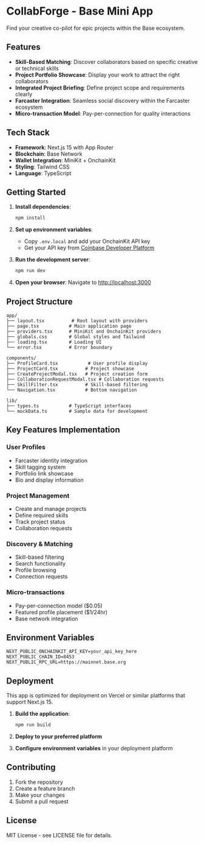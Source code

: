 # CollabForge - Base Mini App

Find your creative co-pilot for epic projects within the Base ecosystem.

## Features

- **Skill-Based Matching**: Discover collaborators based on specific creative or technical skills
- **Project Portfolio Showcase**: Display your work to attract the right collaborators
- **Integrated Project Briefing**: Define project scope and requirements clearly
- **Farcaster Integration**: Seamless social discovery within the Farcaster ecosystem
- **Micro-transaction Model**: Pay-per-connection for quality interactions

## Tech Stack

- **Framework**: Next.js 15 with App Router
- **Blockchain**: Base Network
- **Wallet Integration**: MiniKit + OnchainKit
- **Styling**: Tailwind CSS
- **Language**: TypeScript

## Getting Started

1. **Install dependencies**:
   ```bash
   npm install
   ```

2. **Set up environment variables**:
   - Copy `.env.local` and add your OnchainKit API key
   - Get your API key from [Coinbase Developer Platform](https://portal.cdp.coinbase.com/)

3. **Run the development server**:
   ```bash
   npm run dev
   ```

4. **Open your browser**:
   Navigate to [http://localhost:3000](http://localhost:3000)

## Project Structure

```
app/
├── layout.tsx          # Root layout with providers
├── page.tsx           # Main application page
├── providers.tsx      # MiniKit and OnchainKit providers
├── globals.css        # Global styles and Tailwind
├── loading.tsx        # Loading UI
└── error.tsx          # Error boundary

components/
├── ProfileCard.tsx           # User profile display
├── ProjectCard.tsx          # Project showcase
├── CreateProjectModal.tsx   # Project creation form
├── CollaborationRequestModal.tsx # Collaboration requests
├── SkillFilter.tsx          # Skill-based filtering
└── Navigation.tsx           # Bottom navigation

lib/
├── types.ts           # TypeScript interfaces
└── mockData.ts        # Sample data for development
```

## Key Features Implementation

### User Profiles
- Farcaster identity integration
- Skill tagging system
- Portfolio link showcase
- Bio and display information

### Project Management
- Create and manage projects
- Define required skills
- Track project status
- Collaboration requests

### Discovery & Matching
- Skill-based filtering
- Search functionality
- Profile browsing
- Connection requests

### Micro-transactions
- Pay-per-connection model ($0.05)
- Featured profile placement ($1/24hr)
- Base network integration

## Environment Variables

```env
NEXT_PUBLIC_ONCHAINKIT_API_KEY=your_api_key_here
NEXT_PUBLIC_CHAIN_ID=8453
NEXT_PUBLIC_RPC_URL=https://mainnet.base.org
```

## Deployment

This app is optimized for deployment on Vercel or similar platforms that support Next.js 15.

1. **Build the application**:
   ```bash
   npm run build
   ```

2. **Deploy to your preferred platform**
3. **Configure environment variables** in your deployment platform

## Contributing

1. Fork the repository
2. Create a feature branch
3. Make your changes
4. Submit a pull request

## License

MIT License - see LICENSE file for details.
